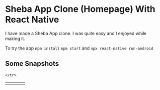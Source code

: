 # Sheba App Clone (Homepage) With React Native
I have made a Sheba App clone. I was quite easy and I enjoyed while making it.

To try the app 
`npm install`
`npm start` and `npx react-native run-android`

## Some Snapshots
<table>
    <tr>
        <td align="center"><a href="https://github.com/ashish-pondit/sheba_app/blob/main/screenshots/ss-1.jpg"></a></td>
        <td align="center"><a href="https://github.com/ashish-pondit/sheba_app/blob/main/screenshots/ss-2.jpg"></a></td>
        <td align="center"><a href="https://github.com/ashish-pondit/sheba_app/blob/main/screenshots/ss-3.jpg"></a></td>
        <td align="center"><a href="https://github.com/ashish-pondit/sheba_app/blob/main/screenshots/ss-4.jpg"></a></td>
        
    </tr>
</table>
<table>
